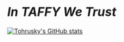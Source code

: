 # ***In TAFFY We Trust***

[![Tohrusky's GitHub stats](https://github-readme-stats.vercel.app/api?username=Tohrusky)](https://github.com/anuraghazra/github-readme-stats)
